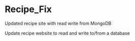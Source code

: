 # Recipe_Fix
Updated recipe site with read write from MongoDB

Update recipe website to read and write to/from a database

